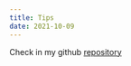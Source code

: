 ```yaml
---
title: Tips
date: 2021-10-09
---
```


Check in my github [repository](https://github.com/BenSYZ/Tips/)
